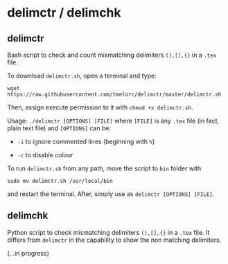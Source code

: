 # delimctr / delimchk

delimctr
--------

Bash script to check and count mismatching delimiters `(),[],{}` in a `.tex` file.

To download `delimctr.sh`, open a terminal and type:

`wget https://raw.githubusercontent.com/tmelorc/delimctr/master/delimctr.sh`

Then, assign execute permission to it with `chmod +x delimctr.sh`.

Usage: `./delimctr [OPTIONS] [FILE]` where `[FILE]` is any `.tex` file (in fact, plain text file) and `[OPTIONS]` can be:

  - `-i` to ignore commented lines (beginning with `%`)
  
  - `-c` to disable colour

To run `delimctr.sh` from any path, move the script to `bin` folder with

`sudo mv delimctr.sh /usr/local/bin`

and restart the terminal. After, simply use as `delimctr [OPTIONS] [FILE]`.

delimchk
--------

Python script to check mismatching delimiters `(),[],{}` in a `.tex` file. It differs from `delimctr` in the capability to show the non matching delimiters.

(...in progress)
